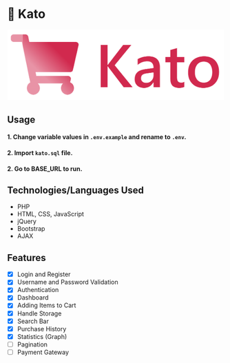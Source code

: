 # 🛒 Kato

<p align="center">
  <img src="static/images/kato.png" alt="Kato"/>
</p>

## Usage

#### 1. Change variable values in `.env.example` and rename to `.env`.
#### 2. Import `kato.sql` file.
#### 2. Go to BASE_URL to run.

## Technologies/Languages Used

- PHP
- HTML, CSS, JavaScript
- jQuery
- Bootstrap
- AJAX

## Features

- [x] Login and Register
- [x] Username and Password Validation
- [x] Authentication
- [x] Dashboard
- [x] Adding Items to Cart
- [x] Handle Storage
- [x] Search Bar
- [x] Purchase History
- [x] Statistics (Graph)
- [ ] Pagination
- [ ] Payment Gateway
